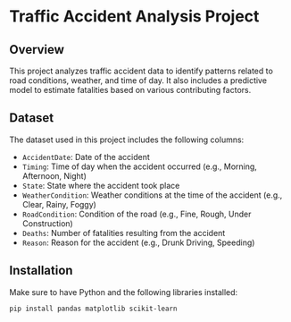 # Traffic Accident Analysis Project

## Overview

This project analyzes traffic accident data to identify patterns related to road conditions, weather, and time of day. It also includes a predictive model to estimate fatalities based on various contributing factors.

## Dataset

The dataset used in this project includes the following columns:

- `AccidentDate`: Date of the accident
- `Timing`: Time of day when the accident occurred (e.g., Morning, Afternoon, Night)
- `State`: State where the accident took place
- `WeatherCondition`: Weather conditions at the time of the accident (e.g., Clear, Rainy, Foggy)
- `RoadCondition`: Condition of the road (e.g., Fine, Rough, Under Construction)
- `Deaths`: Number of fatalities resulting from the accident
- `Reason`: Reason for the accident (e.g., Drunk Driving, Speeding)

## Installation

Make sure to have Python and the following libraries installed:

```bash
pip install pandas matplotlib scikit-learn
```

